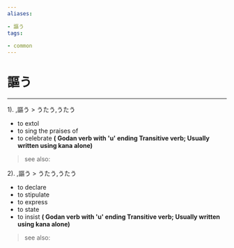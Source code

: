```yaml
---
aliases:
    
- 謳う
tags:
    
- common
---
```


# 謳う
---
1).
,謳う > うたう,うたう

- to extol
- to sing the praises of
- to celebrate
**( Godan verb with 'u' ending Transitive verb; Usually written using kana alone)**
> see also: 
            
2).
,謳う > うたう,うたう

- to declare
- to stipulate
- to express
- to state
- to insist
**( Godan verb with 'u' ending Transitive verb; Usually written using kana alone)**
> see also: 
            